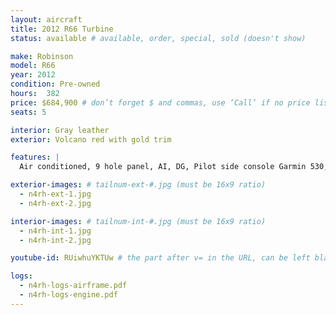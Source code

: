 ```yaml
---
layout: aircraft
title: 2012 R66 Turbine
status: available # available, order, special, sold (doesn't show)

make: Robinson
model: R66
year: 2012
condition: Pre-owned
hours:  382
price: $684,900 # don’t forget $ and commas, use ‘Call’ if no price listed
seats: 5

interior: Gray leather
exterior: Volcano red with gold trim

features: |
  Air conditioned, 9 hole panel, AI, DG, Pilot side console Garmin 530, dual coms, ADSB in and out,Vert comp,406 ELT,Avidyne TAS, Flightstream 210, Rear center console. Located Sarasota, FL

exterior-images: # tailnum-ext-#.jpg (must be 16x9 ratio)
  - n4rh-ext-1.jpg
  - n4rh-ext-2.jpg

interior-images: # tailnum-int-#.jpg (must be 16x9 ratio)
  - n4rh-int-1.jpg
  - n4rh-int-2.jpg

youtube-id: RUiwhuYKTUw # the part after v= in the URL, can be left blank

logs:
  - n4rh-logs-airframe.pdf
  - n4rh-logs-engine.pdf
---
```

